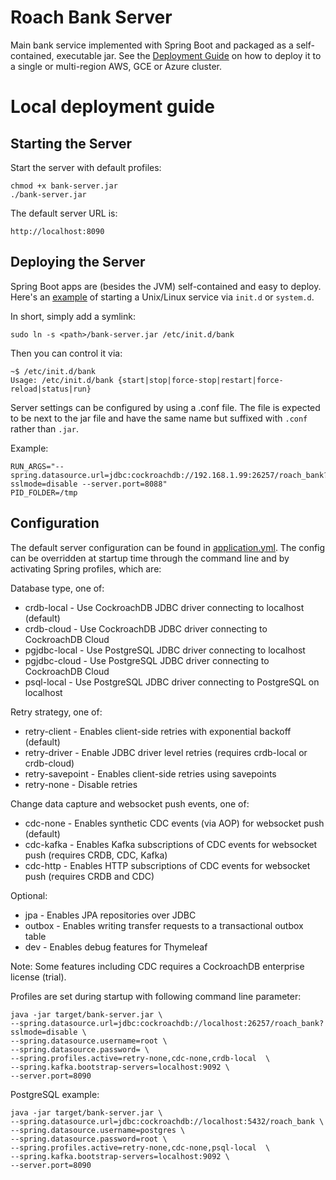 # Roach Bank Server

Main bank service implemented with Spring Boot and packaged as a self-contained, executable jar.
See the [Deployment Guide](../deploy/README.md) on how to deploy it to a single or multi-region 
AWS, GCE or Azure cluster.

# Local deployment guide

## Starting the Server

Start the server with default profiles:

    chmod +x bank-server.jar
    ./bank-server.jar
    
The default server URL is:

    http://localhost:8090

## Deploying the Server

Spring Boot apps are (besides the JVM) self-contained and easy to deploy. Here's an 
[example](https://docs.spring.io/spring-boot/docs/current/reference/htmlsingle/#deployment-service) 
of starting a Unix/Linux service via `init.d` or `system.d`.

In short, simply add a symlink:

    sudo ln -s <path>/bank-server.jar /etc/init.d/bank
    
Then you can control it via:

    ~$ /etc/init.d/bank
    Usage: /etc/init.d/bank {start|stop|force-stop|restart|force-reload|status|run}    
    
Server settings can be configured by using a .conf file. The file is expected to be next to the jar file 
and have the same name but suffixed with `.conf` rather than `.jar`. 

Example:    

    RUN_ARGS="--spring.datasource.url=jdbc:cockroachdb://192.168.1.99:26257/roach_bank?sslmode=disable --server.port=8088"
    PID_FOLDER=/tmp

## Configuration

The default server configuration can be found in [application.yml](src/main/resources/application.yml).
The config can be overridden at startup time through the command line and by activating Spring profiles, which are:

Database type, one of:

* crdb-local - Use CockroachDB JDBC driver connecting to localhost (default)
* crdb-cloud - Use CockroachDB JDBC driver connecting to CockroachDB Cloud
* pgjdbc-local - Use PostgreSQL JDBC driver connecting to localhost
* pgjdbc-cloud - Use PostgreSQL JDBC driver connecting to CockroachDB Cloud
* psql-local - Use PostgreSQL JDBC driver connecting to PostgreSQL on localhost 

Retry strategy, one of:

* retry-client - Enables client-side retries with exponential backoff (default)
* retry-driver - Enable JDBC driver level retries (requires crdb-local or crdb-cloud)
* retry-savepoint - Enables client-side retries using savepoints
* retry-none - Disable retries

Change data capture and websocket push events, one of:

* cdc-none - Enables synthetic CDC events (via AOP) for websocket push (default)
* cdc-kafka - Enables Kafka subscriptions of CDC events for websocket push (requires CRDB, CDC, Kafka)
* cdc-http - Enables HTTP subscriptions of CDC events for websocket push (requires CRDB and CDC)
 
Optional:

* jpa - Enables JPA repositories over JDBC
* outbox - Enables writing transfer requests to a transactional outbox table
* dev - Enables debug features for Thymeleaf 
   
Note: Some features including CDC requires a CockroachDB enterprise license (trial).

Profiles are set during startup with following command line parameter:

    java -jar target/bank-server.jar \
    --spring.datasource.url=jdbc:cockroachdb://localhost:26257/roach_bank?sslmode=disable \
    --spring.datasource.username=root \
    --spring.datasource.password= \
    --spring.profiles.active=retry-none,cdc-none,crdb-local  \
    --spring.kafka.bootstrap-servers=localhost:9092 \
    --server.port=8090

PostgreSQL example:

    java -jar target/bank-server.jar \
    --spring.datasource.url=jdbc:cockroachdb://localhost:5432/roach_bank \
    --spring.datasource.username=postgres \
    --spring.datasource.password=root \
    --spring.profiles.active=retry-none,cdc-none,psql-local  \
    --spring.kafka.bootstrap-servers=localhost:9092 \
    --server.port=8090
    
